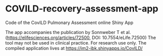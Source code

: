# COVILD-recovery-assessment-app
Code of the CovILD Pulmonary Assessment online Shiny App

The app accompanies the publication by Sonnweber T et al. (https://elifesciences.org/articles/72500, DOI: 10.7554/eLife.72500) The tool may not be used in clinical practice. For research use only. The compiled application lives at https://im2-ibk.shinyapps.io/CovILD/
